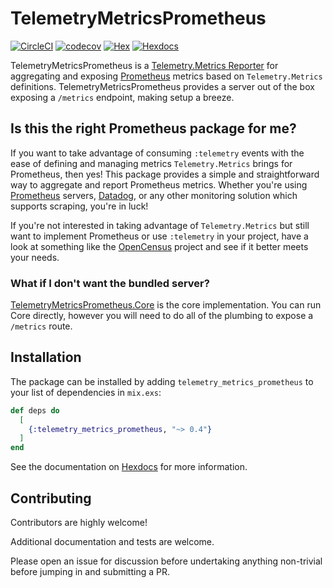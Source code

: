 # TelemetryMetricsPrometheus

[![CircleCI](https://circleci.com/gh/beam-telemetry/telemetry_metrics_prometheus/tree/master.svg?style=svg)](https://circleci.com/gh/beam-telemetry/telemetry_metrics_prometheus/tree/master) [![codecov](https://codecov.io/gh/beam-telemetry/telemetry_metrics_prometheus/branch/master/graph/badge.svg?token=ZukGAUDLwH)](https://codecov.io/gh/beam-telemetry/telemetry_metrics_prometheus) [![Hex](https://img.shields.io/hexpm/v/telemetry_metrics_prometheus.svg)](https://hex.pm/packages/telemetry_metrics_prometheus) [![Hexdocs](https://img.shields.io/badge/hex-docs-blue.svg?style=flat)](https://hexdocs.pm/telemetry_metrics_prometheus/overview.html)

TelemetryMetricsPrometheus is a [Telemetry.Metrics Reporter](https://hexdocs.pm/telemetry_metrics/Telemetry.Metrics.html#module-reporters) for aggregating and exposing [Prometheus](https://prometheus.io) metrics based on `Telemetry.Metrics` definitions. TelemetryMetricsPrometheus provides a server out of the box exposing a `/metrics` endpoint, making setup a breeze.

## Is this the right Prometheus package for me?

If you want to take advantage of consuming `:telemetry` events with the ease of 
defining and managing metrics `Telemetry.Metrics` brings for Prometheus, then yes! 
This package provides a simple and straightforward way to aggregate and report 
Prometheus metrics. Whether you're using [Prometheus](https://prometheus.io/docs/prometheus/latest/getting_started/) servers, [Datadog](https://docs.datadoghq.com/integrations/prometheus/), 
or any other monitoring solution which supports scraping, you're in luck!

If you're not interested in taking advantage of `Telemetry.Metrics` but still 
want to implement Prometheus or use `:telemetry` in your project, have a look at 
something like the [OpenCensus](https://github.com/opencensus-beam) project and 
see if it better meets your needs.

### What if I don't want the bundled server?

[TelemetryMetricsPrometheus.Core](https://github.com/beam-telemetry/telemetry_metrics_prometheus_core) is the core implementation. You can run Core directly, however you will need to do all
of the plumbing to expose a `/metrics` route.

## Installation

The package can be installed by adding `telemetry_metrics_prometheus` to your 
list of dependencies in `mix.exs`:

```elixir
def deps do
  [
    {:telemetry_metrics_prometheus, "~> 0.4"}
  ]
end
```

See the documentation on [Hexdocs](https://hexdocs.pm/telemetry_metrics_prometheus) for more information.


## Contributing

Contributors are highly welcome! 

Additional documentation and tests are welcome. 

Please open an issue for discussion before undertaking anything non-trivial before
jumping in and submitting a PR.

